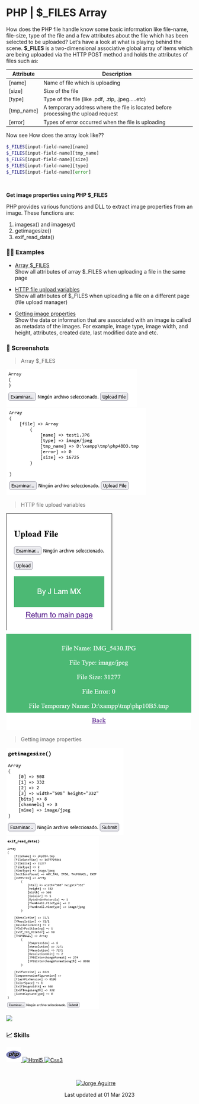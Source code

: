 # PHP | $_FILES Array
How does the PHP file handle know some basic information like file-name, file-size, type of the file and a few attributes about the file which has been selected to be uploaded? Let’s have a look at what is playing behind the scene. **$_FILES** is a two-dimensional associative global array of items which are being uploaded via the HTTP POST method and holds the attributes of files such as:



| Attribute | Description |
| --- 		| --- |
| [name] 	| Name of file which is uploading |
| [size] 	| Size of the file |
| [type] 	| Type of the file (like .pdf, .zip, .jpeg…..etc) |
| [tmp_name]	| A temporary address where the file is located before processing the upload request |
| [error] 	| Types of error occurred when the file is uploading |


Now see How does the array look like??
```php
$_FILES[input-field-name][name]
$_FILES[input-field-name][tmp_name]
$_FILES[input-field-name][size]
$_FILES[input-field-name][type]
$_FILES[input-field-name][error]
```
<br/>

**Get image properties using PHP $_FILES**

PHP provides various functions and DLL to extract image properties from an image. These functions are:

1. imagesx() and imagesy()
2. getimagesize()
3. exif_read_data()


### 👨‍💻 Examples
- [Array $_FILES](https://github.com/jlammx/php_files/blob/master/show_all_attributes_array_files/show_attributes.php)  
Show all attributes of array $_FILES when uploading a file in the same page

- [HTTP file upload variables](http_file_upload_variables)  
Show all attributes of $_FILES when uploading a file on a different page (file upload manager)

- [Getting image properties](get_image_properties/index.php)  
Show the data or information that are associated with an image is called as metadata of the images. For example, image type, image width, and height, attributes, created date, last modified date and etc.

### 📸 Screenshots
> Array $_FILES
<p align="left">
	<img src="./assets/screenshots/2023-02-28_01_SS.png" alt="Array $_FILES"/>
	<img src="assets/screenshots/2023-02-28_02_SS.png" alt="Array $_FILES"/>
</p>

> HTTP file upload variables
<p align="left">
	<img src="assets/screenshots/2023-02-28_03_SS.png" alt="HTTP file upload variables"/>
	<img src="assets/screenshots/2023-02-28_04_SS.png" alt="HTTP file upload variables"  width="500"/>
</p>

> Getting image properties
<p align="left">
	<img src="assets/screenshots/2023-03-01_05_SS.png" alt="Getting Image Properties"/>
	<img src="assets/screenshots/2023-03-01_06_SS.png" alt="Getting Image Properties"  width="250"/>
</p>


<a href=https://youtu.be/zp7G6uLlve8><img src="https://markdown-videos.deta.dev/youtube/zp7G6uLlve8"></a></img>

<!--
style="width:40%;"

[![](https://markdown-videos.deta.dev/youtube/zp7G6uLlve8)](https://youtu.be/zp7G6uLlve8)

<div align="left">
      <a href="https://www.youtube.com/embed/zp7G6uLlve8">
         <img src="https://img.youtube.com/vi/zp7G6uLlve8/0.jpg" alt="PHP $_FILES">
      </a>
</div>
-->


### 📈 Skills
<p align="left">
	<a href="https://dart.dev" target="_blank">
		<img src="https://raw.githubusercontent.com/devicons/devicon/master/icons/php/php-original.svg" alt="PHP" width="40" height="40"/>
	</a> 
	<a href="https://www.w3.org/html" target="_blank">
		<img src="https://cdn.jsdelivr.net/gh/devicons/devicon/icons/html5/html5-original.svg" alt="Html5" width="40" height="40"/>
	</a>
	<a href="https://www.w3.org/css3" target="_blank">
		<img src="https://cdn.jsdelivr.net/gh/devicons/devicon/icons/css3/css3-original.svg" alt="Css3" width="40" height="40"/>
	</a>
</p>

<br/>

<p align="center">
	<div align="center" inline>
		<span> <a href="https://www.linkedin.com/in/jlammx/" target="_blank">
			<img src="https://content.linkedin.com/content/dam/me/business/en-us/amp/brand-site/v2/bg/LI-Logo.svg.original.svg" alt="Jorge Aguirre" height="25"/></a>
		</span>
		&nbsp;&nbsp;&nbsp;&nbsp;
	</div>
</p>

<p align="center"> Last updated at 01 Mar 2023</p>
